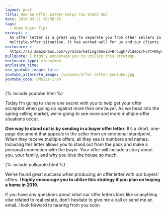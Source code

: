 ```yaml
---
layout: post
title: How an Offer Letter Helps You Stand Out
date: 2019-03-21 20:50:35
tags:
  - Home Buyer Tips
excerpt: >-
  An offer letter is a great way to separate you from other sellers in a
  multiple-offer situation. It has worked well for us and our clients.
enclosure: >-
  https://s3.amazonaws.com/vyralmarketing/David+Brough/Videos/Fort+Wayne+Real+Estate-+How+an+Offer+Letter+Helps+You+Stand+Out.mp4
pullquote: I highly encourage you to utilize this strategy.
enclosure_type: video/mp4
enclosure_time:
use_youtube_image: false
youtube_alternate_image: /uploads/offer-letter-youtube.jpg
youtube_code: BNsiZs-irv0
---
```


{% include youtube.html %}

Today I’m going to share one secret with you to help get your offer accepted when going up against more than one buyer. As we head into the spring selling market, we’re going to see more and more multiple-offer situations occur.&nbsp;

**One way to stand out is by sending in a buyer offer letter.** It’s a short, one-page document that appeals to the seller from an emotional standpoint. When they receive multiple offers, all they see is numbers and names. Including this letter allows you to stand out from the pack and make a personal connection with the buyer. Your offer will include a story about you, your family, and why you love the house so much.

{% include pullquote.html %}

We’ve found great success when producing an offer letter with our buyers’ offers. **I highly encourage you to utilize this strategy if you plan on buying a home in 2019.&nbsp;**

If you have any questions about what our offer letters look like or anything else related to real estate, don’t hesitate to give me a call or send me an email. I look forward to hearing from you soon.